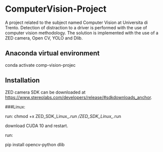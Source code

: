 # ComputerVision-Project
A project related to the subject named Computer Vision at Universita di Trento. Detection of distraction to a driver is performed with the use of computer vision methodology. The solution is implemented with the use of a  ZED camera, Open CV, YOLO and Dlib.

## Anaconda virtual environment

conda activate comp-vision-projec

## Installation

ZED camera SDK can be downloaded at https://www.stereolabs.com/developers/release/#sdkdownloads_anchor.

###Linux: 

run: 
  chmod +x ZED_SDK_Linux_*.run
  /ZED_SDK_Linux_*.run
  
download CUDA 10 and restart.

run:

pip install opencv-python dlib
